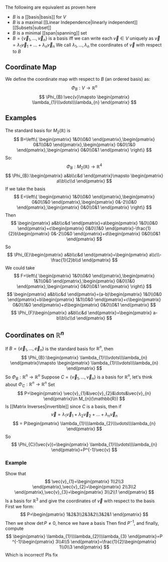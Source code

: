 The following are equivalent as proven here
- $B$ is a [[basis|basis]] for $V$
- $B$ is a maximal [[Linear Independence|linearly independent]] [[Subsets|subset]]
- $B$ is a minimal [[span|spanning]] set
- $B=\{ \vec{v}_{1},\dots,\vec{v}_{n} \}$ is a basis iff we can write each $\vec{v}\in V$ uniquely as $\vec{v}=\lambda_{1}\vec{v}_{1}+\dots+\lambda_{n}\vec{v}_{n}$
We call $\lambda_{1},\dots,\lambda_{n}$ the coordinates of $\vec{v}$ with respect to $B$
## Coordinate Map
We define the coordinate map with respect to $B$ (an ordered basis) as:
$$
\Phi_{B}:V\to \mathbb{R}^{n}
$$
$$
 \Phi_{B}:\vec{v}\mapsto \begin{pmatrix}
\lambda_{1}\\\vdots\\\lambda_{n}
\end{pmatrix}
$$
## Examples
The standard basis for $M_{2}(\mathbb{R})$ is
$$
B=\left\{  \begin{pmatrix}
1&0\\0&0
\end{pmatrix},\begin{pmatrix}
0&1\\0&0
\end{pmatrix},\begin{pmatrix}
0&0\\1&0
\end{pmatrix},\begin{pmatrix}
0&0\\0&1
\end{pmatrix}  \right\}
$$
So:
$$
\Phi_{B}:M_{2}(\mathbb{R})\to \mathbb{R}^4
$$
$$
 \Phi_{B}:\begin{pmatrix}
a&b\\c&d
\end{pmatrix}\mapsto \begin{pmatrix}
a\\b\\c\\d
\end{pmatrix}
$$
If we take the basis
$$
E=\left\{  \begin{pmatrix}
1&0\\0&0
\end{pmatrix},\begin{pmatrix}
0&0\\1&0
\end{pmatrix},\begin{pmatrix}
0&-2\\0&0
\end{pmatrix},\begin{pmatrix}
0&0\\0&1
\end{pmatrix}  \right\}
$$
Then
$$
\begin{pmatrix}
a&b\\c&d
\end{pmatrix}=a\begin{pmatrix}
1&0\\0&0
\end{pmatrix}+c\begin{pmatrix}
0&0\\1&0
\end{pmatrix}-\frac{1}{2}b\begin{pmatrix}
0&-2\\0&0
\end{pmatrix}+d\begin{pmatrix}
0&0\\0&1
\end{pmatrix}
$$
So
$$
\Phi_{E}\begin{pmatrix}
a&b\\c&d
\end{pmatrix}=\begin{pmatrix}
a\\c\\-\frac{1}{2}b\\d
\end{pmatrix}
$$
We could take 
$$
F=\left\{  \begin{pmatrix}
1&0\\0&0
\end{pmatrix},\begin{pmatrix}
1&1\\0&0
\end{pmatrix},\begin{pmatrix}
0&0\\1&0
\end{pmatrix},\begin{pmatrix}
0&0\\0&1
\end{pmatrix}  \right\}
$$
$$
\begin{pmatrix}
a&b\\c&d
\end{pmatrix}=(a-b)\begin{pmatrix}
1&0\\0&0
\end{pmatrix}+b\begin{pmatrix}
1&1\\0&0
\end{pmatrix}+c\begin{pmatrix}
0&0\\1&0
\end{pmatrix}+d\begin{pmatrix}
0&0\\0&1
\end{pmatrix}
$$
$$
\Phi_{F}\begin{pmatrix}
a&b\\c&d
\end{pmatrix}=\begin{pmatrix}
a-b\\b\\c\\d
\end{pmatrix}
$$
## Coordinates on $\mathbb{R}^{n}$
If $B=\{ \vec{e}_{1},\dots,\vec{e}_{n} \}$ is the standard basis for $\mathbb{R}^{n}$, then
$$
\Phi_{B}:\begin{pmatrix}
\lambda_{1}\\\vdots\\\lambda_{n}
\end{pmatrix}\mapsto \begin{pmatrix}
\lambda_{1}\\\vdots\\\lambda_{n}
\end{pmatrix}
$$
So $\Phi_{B}:\mathbb{R}^{n}\to \mathbb{R}^{n}$
Suppose $C=\{ \vec{v}_{1},\dots,\vec{v}_{n} \}$ is a basis for $\mathbb{R}^{n}$, let's think about $\Phi_{C}:\mathbb{R}^{n}\to \mathbb{R}^{n}$
Set 
$$
P=\begin{pmatrix}
\vec{v}_{1}&\vec{v}_{2}&\dots&\vec{v}_{n}
\end{pmatrix}\in M_{n}(\mathbb{R})
$$
Is [[Matrix Inverses|invertible]] since $C$ is a basis, then if
$$
\vec{v}=\lambda_{1}\vec{v}_{1}+\lambda_{2}\vec{v}_{2}+\dots+\lambda_{n}\vec{v}_{n}
$$
$$
= P\begin{pmatrix}
\lambda_{1}\\\lambda_{2}\\\vdots\\\lambda_{n}
\end{pmatrix}
$$
So 
$$
\Phi_{C}(\vec{v})=\begin{pmatrix}
\lambda_{1}\\\vdots\\\lambda_{n}
\end{pmatrix}=P^{-1}\vec{v}
$$
### Example
Show that
$$
\vec{v}_{1}=\begin{pmatrix}
1\\2\\3
\end{pmatrix},\vec{v}_{2}=\begin{pmatrix}
2\\3\\2
\end{pmatrix},\vec{v}_{3}=\begin{pmatrix}
3\\2\\1
\end{pmatrix}
$$
Is a basis for $\mathbb{R}^{3}$ and give the coordinates of $\vec{v}$ with respect to the basis
First we form:
$$
P=\begin{pmatrix}
1&2&3\\2&3&2\\3&2&1
\end{pmatrix}
$$
Then we show $\det P\neq 0$, hence we have a basis
Then find $P ^{-1}$, and finally, compute
$$
\begin{pmatrix}
\lambda_{1}\\\lambda_{2}\\\lambda_{3}
\end{pmatrix}=P ^{-1}\begin{pmatrix}
3\\4\\5
\end{pmatrix}=\frac{1}{2}\begin{pmatrix}
1\\0\\3
\end{pmatrix}
$$
Which is incorrect! Pls fix 

